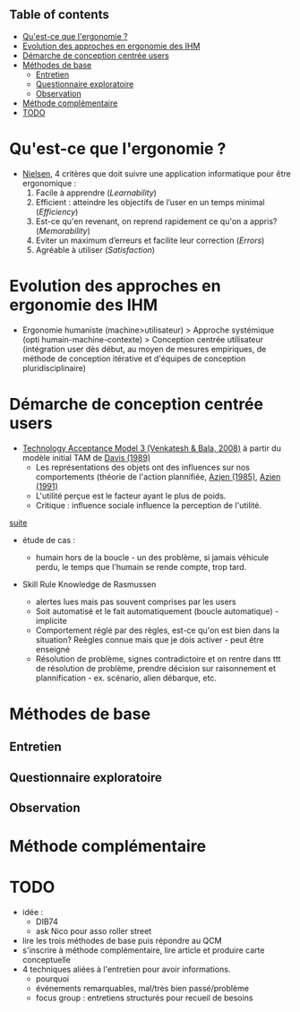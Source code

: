 ## Table of contents
<!-- vim-markdown-toc GFM -->

* [Qu'est-ce que l'ergonomie ?](#quest-ce-que-lergonomie-)
* [Evolution des approches en ergonomie des IHM](#evolution-des-approches-en-ergonomie-des-ihm)
* [Démarche de conception centrée users](#démarche-de-conception-centrée-users)
* [Méthodes de base](#méthodes-de-base)
    * [Entretien](#entretien)
    * [Questionnaire exploratoire](#questionnaire-exploratoire)
    * [Observation](#observation)
* [Méthode complémentaire](#méthode-complémentaire)
* [TODO](#todo)

<!-- vim-markdown-toc -->

# Qu'est-ce que l'ergonomie ?

- [Nielsen](https://www.nngroup.com/articles/usability-101-introduction-to-usability/), 4 critères que doit suivre une application informatique pour être ergonomique : 
    1. Facile à apprendre (*Learnability*)
    2. Efficient : atteindre les objectifs de l’user en un temps minimal (*Efficiency*)
    3. Est-ce qu'en revenant, on reprend rapidement ce qu'on a appris? (*Memorability*)
    4. Eviter un maximum d’erreurs et facilite leur correction (*Errors*)
    5. Agréable à utiliser (*Satisfaction*)

# Evolution des approches en ergonomie des IHM

- Ergonomie humaniste (machine>utilisateur) > Approche systémique (opti humain-machine-contexte) > Conception centrée utilisateur (intégration user dès début, au moyen de mesures empiriques, de méthode de conception itérative et d'équipes de conception pluridisciplinaire)

# Démarche de conception centrée users

- [Technology Acceptance Model 3 (Venkatesh & Bala, 2008)](https://doi.org/10.1111/j.1540-5915.2008.00192.x) à partir du modèle initial TAM de [Davis (1989)](https://www.jstor.org/stable/249008?origin=crossref)
    - Les représentations des objets ont des influences sur nos comportements (théorie de l'action plannifiée, [Azjen (1985)](https://doi.org/10.1007/978-3-642-69746-3_2), [Azjen (1991)](https://doi.org/10.1016/0749-5978(91)90020-T)
    - L'utilité perçue est le facteur ayant le plus de poids.
    - Critique : influence sociale influence la perception de l'utilité.

[suite](suite)

- étude de cas :
    - humain hors de la boucle - un des problème, si jamais véhicule perdu, le temps que l'humain se rende compte, trop tard.

- Skill Rule Knowledge de Rasmussen
    - alertes lues mais pas souvent comprises par les users
    - Soit automatisé et le fait automatiquement (boucle automatique) - implicite
    - Comportement réglé par des règles, est-ce qu'on est bien dans la situation? Reègles connue mais que je dois activer - peut être enseigné
    - Résolution de problème, signes contradictoire et on rentre dans ttt de résolution de problème, prendre décision sur raisonnement et plannification - ex. scénario, alien débarque, etc.
      
# Méthodes de base

## Entretien


    
## Questionnaire exploratoire
    
## Observation
    
# Méthode complémentaire

# TODO

- idée : 
    - DIB74
    - ask Nico pour asso roller street
- lire les trois méthodes de base puis répondre au QCM
- s'inscrire à méthode complémentaire, lire article et produire carte conceptuelle
- 4 techniques aliées à l'entretien pour avoir informations.
    - pourquoi
    - événements remarquables, mal/très bien passé/problème
    - focus group : entretiens structurés pour recueil de besoins
